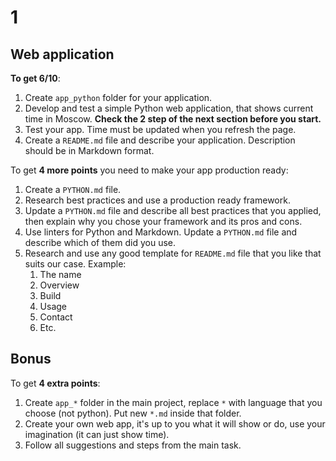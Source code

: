 # 1

## Web application

**To get 6/10**:

1. Create `app_python` folder for your application.
2. Develop and test a simple Python web application, that shows current time in Moscow. **Check the 2 step of the next section before you start.**
3. Test your app. Time must be updated when you refresh the page.
4. Create a `README.md` file and describe your application. Description should be in Markdown format.

To get **4 more points** you need to make your app production ready:

1. Create a `PYTHON.md` file.
2. Research best practices and use a production ready framework.
3. Update a `PYTHON.md` file and describe all best practices that you applied, then explain why you chose your framework and its pros and cons.
4. Use linters for Python and Markdown. Update a `PYTHON.md` file and describe which of them did you use.
5. Research and use any good template for `README.md` file that you like that suits our case. Example:
   1. The name
   2. Overview
   3. Build
   4. Usage
   5.  Contact
   6.  Etc.

## Bonus

To get **4 extra points**:

1. Create `app_*` folder in the main project, replace `*` with language that you choose (not python). Put new `*.md` inside that folder.
2. Create your own web app, it's up to you what it will show or do, use your imagination (it can just show time).
3. Follow all suggestions and steps from the main task.